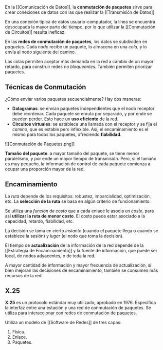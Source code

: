 En la [[Comunicación de Datos]], la **conmutación de paquetes** sirve para crear conexiones de datos con las que realizar la [[Transmisión de Datos]].

En una conexión típica de datos usuario-computador, la línea se encuentra desocupada la mayor parte del tiempo, por lo que utilizar la [[Conmutación de Circuitos]] resulta ineficaz.

En las **redes de conmutación de paquetes**, los datos se subdividen en _paquetes_. Cada _nodo_ recibe un paquete, lo almacena en una _cola_, y lo envía al nodo siguiente del camino.

Las colas permiten aceptar más demanda en la red a cambio de un mayor retardo, para construir redes _no bloqueantes_. También permiten priorizar paquetes.

## Técnicas de Conmutación

¿Cómo enviar varios paquetes secuencialmente? Hay dos maneras:

- **Datagramas**: se envían paquetes independientes que el nodo receptor debe reordenar. Cada paquete se enruta por separado, y por ende se pueden perder. Esto hace un **uso eficiente** de la red.
- **Circuitos virtuales**: se establece una llamada con el receptor y se fija el _camino_, que es estable pero inflexible. Así, el encaminamiento es el mismo para todos los paquetes, ofreciendo **fiabilidad**.

![[Conmutación de Paquetes.png]]

**Tamaño del paquete**: a mayor tamaño del paquete, se tiene menor paralelismo, y por ende un mayor tiempo de transmisión. Pero, si el tamaño es muy pequeño, la información de control de cada paquete comienza a ocupar una proporción mayor de la red.

## Encaminamiento

La _ruta_ depende de los requisitos: robustez, imparcialidad, optimización, etc. La **selección de la ruta** se basa en algún criterio de funcionamiento.

Se utiliza una _función de costo_ que a cada enlace le asocia un _costo_, para así **utilizar la ruta de menor costo**. El costo puede estar asociado a la capacidad, retardo, fiabilidad, etc.

La decisión se toma en cierto _instante_ (cuando el paquete llega o cuando se establece la sesión) y _lugar_ (el nodo que toma la decisión).

El tiempo de **actualización** de la información de la red depende de la [[Estrategia de Encaminamiento]] y la fuente de información, que puede ser local, de nodos adyacentes, o de toda la red.

A mayor cantidad de información y mayor frecuencia de actualización, si bien mejoran las decisiones de encaminamiento, también se consumen más recursos de la red.

## X.25

**X.25** es un protocolo estándar muy utilizado, aprobado en 1976. Especifica la interfaz entre una estación y una red de conmutación de paquetes. Se utiliza para interaccionar con redes de conmutación de paquetes.

Utiliza un modelo de [[Software de Redes]] de tres capas:

1. Física.
2. Enlace.
3. Paquetes.

